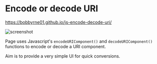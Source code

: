 Encode or decode URI
================

https://bobbyrne01.github.io/js-encode-decode-uri/

![screenshot](https://i.imgur.com/SR5SlYU.png)

Page uses Javascript's `encodeURIComponent()` and `decodeURIComponent()` functions to encode or decode a URI component.

Aim is to provide a very simple UI for quick conversions.
